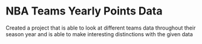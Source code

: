 # NBA Teams Yearly Points Data
 Created a project that is able to look at different teams data throughout their season year and is able to make interesting distinctions with the given data
